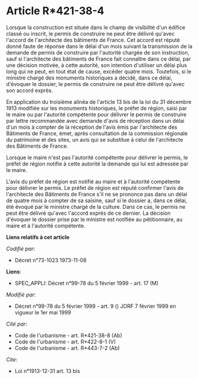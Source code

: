 # Article R*421-38-4

Lorsque la construction est située dans le champ de visibilité d'un édifice classé ou inscrit, le permis de construire ne
peut être délivré qu'avec l'accord de l'architecte des bâtiments de France. Cet accord est réputé donné faute de réponse dans
le délai d'un mois suivant la transmission de la demande de permis de construire par l'autorité chargée de son instruction,
sauf si l'architecte des bâtiments de France fait connaître dans ce délai, par une décision motivée, à cette autorité, son
intention d'utiliser un délai plus long qui ne peut, en tout état de cause, excéder quatre mois. Toutefois, si le ministre
chargé des monuments historiques a décidé, dans ce délai, d'évoquer le dossier, le permis de construire ne peut être délivré
qu'avec son accord exprès.

En application du troisième alinéa de l'article 13 bis de la loi du 31 décembre 1913 modifiée sur les monuments historiques,
le préfet de région, saisi par le maire ou par l'autorité compétente pour délivrer le permis de construire par lettre
recommandée avec demande d'avis de réception dans un délai d'un mois à compter de la réception de l'avis émis par
l'architecte des Bâtiments de France, émet, après consultation de la commission régionale du patrimoine et des sites, un avis
qui se substitue à celui de l'architecte des Bâtiments de France.

Lorsque le maire n'est pas l'autorité compétente pour délivrer le permis, le préfet de région notifie à cette autorité la
demande qui lui est adressée par le maire.

L'avis du préfet de région est notifié au maire et à l'autorité compétente pour délivrer le permis. Le préfet de région est
réputé confirmer l'avis de l'architecte des Bâtiments de France s'il ne se prononce pas dans un délai de quatre mois à
compter de sa saisine, sauf si le dossier a, dans ce délai, été évoqué par le ministre chargé de la culture. Dans ce cas, le
permis ne peut être délivré qu'avec l'accord exprès de ce dernier. La décision d'évoquer le dossier prise par le ministre est
notifiée au pétitionnaire, au maire et à l'autorité compétente.

**Liens relatifs à cet article**

_Codifié par_:

  - Décret n°73-1023 1973-11-08

**Liens**:

  - SPEC_APPLI: Décret n°99-78 du 5 février 1999 - art. 17 (M)

_Modifié par_:

  - Décret n°99-78 du 5 février 1999 - art. 9 () JORF 7 février 1999 en vigueur le 1er mai 1999

_Cité par_:

  - Code de l'urbanisme - art. R*421-38-8 (Ab)
  - Code de l'urbanisme - art. R*422-8-1 (V)
  - Code de l'urbanisme - art. R*443-7-2 (Ab)

_Cite_:

  - Loi n°1913-12-31 art. 13 bis
